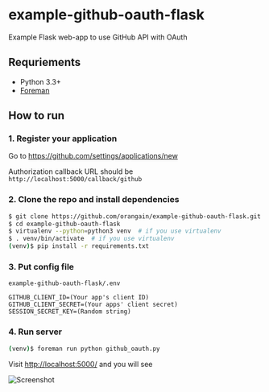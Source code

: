 example-github-oauth-flask
==========================

Example Flask web-app to use GitHub API with OAuth

Requriements
------------

- Python 3.3+
- [Foreman](https://github.com/ddollar/foreman)

How to run
----------

### 1. Register your application

Go to https://github.com/settings/applications/new

Authorization callback URL should be `http://localhost:5000/callback/github` 

### 2. Clone the repo and install dependencies

```sh
$ git clone https://github.com/orangain/example-github-oauth-flask.git
$ cd example-github-oauth-flask
$ virtualenv --python=python3 venv  # if you use virtualenv
$ . venv/bin/activate  # if you use virtualenv
(venv)$ pip install -r requirements.txt
```

### 3. Put config file 

`example-github-oauth-flask/.env`

```
GITHUB_CLIENT_ID=(Your app's client ID)
GITHUB_CLIENT_SECRET=(Your apps' client secret)
SESSION_SECRET_KEY=(Random string)
```

### 4. Run server

```sh
(venv)$ foreman run python github_oauth.py
```

Visit [http://localhost:5000/](http://localhost:5000/) and you will see

![Screenshot](https://raw.github.com/orangain/example-github-oauth-flask/master/screenshot.png)
